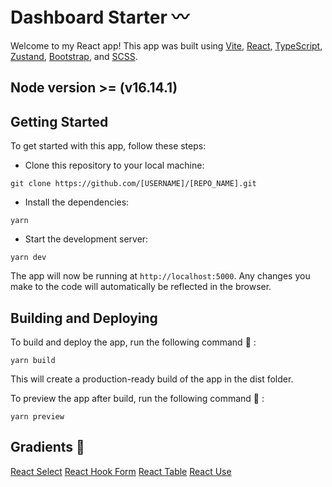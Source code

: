 # Dashboard Starter 〰️

Welcome to my React app! This app was built using [Vite](https://vitejs.dev/), [React](https://reactjs.org/), [TypeScript](https://www.typescriptlang.org/), [Zustand](https://github.com/pmndrs/zustand), [Bootstrap](https://getbootstrap.com/), and [SCSS](https://sass-lang.com/).

## Node version >= (v16.14.1)

## Getting Started

To get started with this app, follow these steps:

- Clone this repository to your local machine:

```pash
git clone https://github.com/[USERNAME]/[REPO_NAME].git
```

- Install the dependencies:

```pash
yarn
```

- Start the development server:

```pash
yarn dev
```

The app will now be running at `http://localhost:5000`. Any changes you make to the code will automatically be reflected in the browser.

## Building and Deploying

To build and deploy the app, run the following command 🧪 :

```pash
yarn build
```

This will create a production-ready build of the app in the dist folder.

To preview the app after build, run the following command 🚀 :

```pash
yarn preview
```

## Gradients 🐉

[React Select](https://react-select.com/home)
[React Hook Form](https://react-hook-form.com/)
[React Table](https://react-table-v7.tanstack.com/)
[React Use](https://github.com/streamich/react-use)

